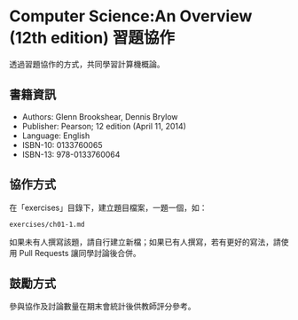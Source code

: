 # Computer Science:An Overview (12th edition) 習題協作
透過習題協作的方式，共同學習計算機概論。

## 書籍資訊
- Authors: Glenn Brookshear, Dennis Brylow
- Publisher: Pearson; 12 edition (April 11, 2014)
- Language: English
- ISBN-10: 0133760065
- ISBN-13: 978-0133760064

## 協作方式
在「exercises」目錄下，建立題目檔案，一題一個，如：
```
exercises/ch01-1.md
```
如果未有人撰寫該題，請自行建立新檔；如果已有人撰寫，若有更好的寫法，請使用 Pull Requests 讓同學討論後合併。

## 鼓勵方式
參與協作及討論數量在期末會統計後供教師評分參考。
